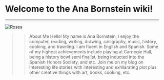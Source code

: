 # Welcome to the Ana Bornstein wiki!

***

![Roses](https://images.rawpixel.com/image_500/czNmcy1wcml2YXRlL3Jhd3BpeGVsX2ltYWdlcy93ZWJzaXRlX2NvbnRlbnQvbHIvYTAxNC1taWxhZGF2LTEzLmpwZw.jpg)
 
 >>About Me
 >>Hello! My name is Ana Bornstein, I enjoy the computer, reading, writing, drawing, calligraphy, music, history, cooking, and traveling. I am fluent in English and Spanish. Some of my highest achievements include playing at Carnegie Hall, being a history bowl semi finalist, being inducted into the Spanish Honors Society, and etc. Join me on my blog on interesting life stories with interesting and exhilarating plot plus other creative things with art, books, cooking, etc.
